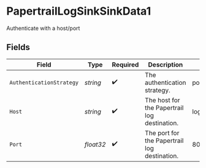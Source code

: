 # PapertrailLogSinkSinkData1

Authenticate with a host/port


## Fields

| Field                                        | Type                                         | Required                                     | Description                                  | Example                                      |
| -------------------------------------------- | -------------------------------------------- | -------------------------------------------- | -------------------------------------------- | -------------------------------------------- |
| `AuthenticationStrategy`                     | *string*                                     | :heavy_check_mark:                           | The authentication strategy.                 | port                                         |
| `Host`                                       | *string*                                     | :heavy_check_mark:                           | The host for the Papertrail log destination. | logs1.papertrailapp.com:                     |
| `Port`                                       | *float32*                                    | :heavy_check_mark:                           | The port for the Papertrail log destination. | 8000                                         |